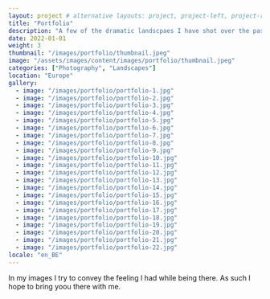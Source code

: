 ```yaml
---
layout: project # alternative layouts: project, project-left, project-right, project-top
title: "Portfolio"
description: "A few of the dramatic landscpaes I have shot over the past couple of years."
date: 2022-01-01
weight: 3
thumbnail: "/images/portfolio/thumbnail.jpeg"
image: "/assets/images/content/images/portfolio/thumbnail.jpeg"
categories: ["Photography", "Landscapes"]
location: "Europe"
gallery:
  - image: "/images/portfolio/portfolio-1.jpg"
  - image: "/images/portfolio/portfolio-2.jpg"
  - image: "/images/portfolio/portfolio-3.jpg"
  - image: "/images/portfolio/portfolio-4.jpg"
  - image: "/images/portfolio/portfolio-5.jpg"
  - image: "/images/portfolio/portfolio-6.jpg"
  - image: "/images/portfolio/portfolio-7.jpg"
  - image: "/images/portfolio/portfolio-8.jpg"
  - image: "/images/portfolio/portfolio-9.jpg"
  - image: "/images/portfolio/portfolio-10.jpg"
  - image: "/images/portfolio/portfolio-11.jpg"
  - image: "/images/portfolio/portfolio-12.jpg"
  - image: "/images/portfolio/portfolio-13.jpg"
  - image: "/images/portfolio/portfolio-14.jpg"
  - image: "/images/portfolio/portfolio-15.jpg"
  - image: "/images/portfolio/portfolio-16.jpg"
  - image: "/images/portfolio/portfolio-17.jpg"
  - image: "/images/portfolio/portfolio-18.jpg"
  - image: "/images/portfolio/portfolio-19.jpg"
  - image: "/images/portfolio/portfolio-20.jpg"
  - image: "/images/portfolio/portfolio-21.jpg"
  - image: "/images/portfolio/portfolio-22.jpg"
locale: "en_BE"
---
```


In my images I try to convey the feeling I had while being there. As such I hope to bring yoou there with me.